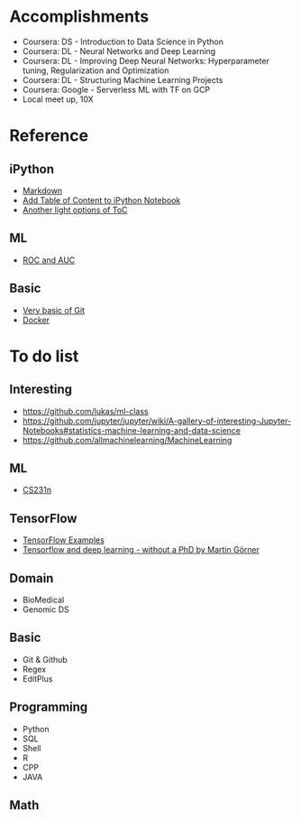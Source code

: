 # Accomplishments
- Coursera: DS - Introduction to Data Science in Python
- Coursera: DL - Neural Networks and Deep Learning
- Coursera: DL - Improving Deep Neural Networks: Hyperparameter tuning, Regularization and Optimization
- Coursera: DL - Structuring Machine Learning Projects
- Coursera: Google - Serverless ML with TF on GCP
- Local meet up, 10X

# Reference
## iPython 
- [Markdown](http://www.jianshu.com/p/q81RER)
- [Add Table of Content to iPython Notebook](https://zhuanlan.zhihu.com/p/24029578)
- [Another light options of ToC](https://github.com/kmahelona/ipython_notebook_goodies)

## ML
- [ROC and AUC](http://alexkong.net/2013/06/introduction-to-auc-and-roc/)

## Basic
- [Very basic of Git](https://zhuanlan.zhihu.com/p/27831772)
- [Docker](https://yeasy.gitbooks.io/docker_practice/content/install/mac.html)

# To do list

## Interesting 
- https://github.com/lukas/ml-class
- https://github.com/jupyter/jupyter/wiki/A-gallery-of-interesting-Jupyter-Notebooks#statistics-machine-learning-and-data-science
- https://github.com/allmachinelearning/MachineLearning

## ML
- [CS231n](http://cs231n.github.io/neural-networks-3/)

## TensorFlow
- [TensorFlow Examples](https://github.com/aymericdamien/tensorflow-examples)
- [Tensorflow and deep learning - without a PhD by Martin Görner](https://youtu.be/vq2nnJ4g6N0)

## Domain 
- BioMedical
- Genomic DS

## Basic 
- Git & Github
- Regex
- EditPlus

## Programming
- Python
- SQL
- Shell
- R
- CPP
- JAVA

## Math
